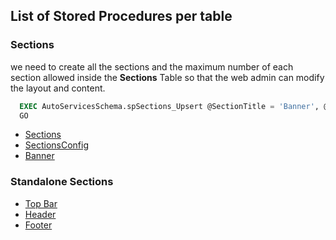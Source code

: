 ## List of Stored Procedures per table
  ### Sections
   we need to create all the sections and the maximum number of each section allowed inside the **Sections** Table so that the web admin can modify the layout and content.

  ```sql
    EXEC AutoServicesSchema.spSections_Upsert @SectionTitle = 'Banner', @MaxNumber = 3;
    GO
  ```

  - [Sections](./Sections.sql)
  - [SectionsConfig](./SectionsConfig.sql)
  - [Banner](./Banner.sql)

  ### Standalone Sections
  - [Top Bar](./TopBar.sql)
  - [Header]()
  - [Footer]()